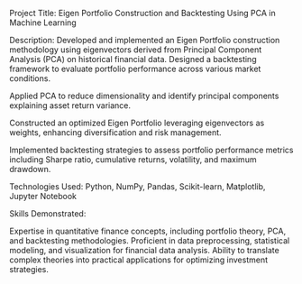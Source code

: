 Project Title: Eigen Portfolio Construction and Backtesting Using PCA in Machine Learning

Description:
Developed and implemented an Eigen Portfolio construction methodology using eigenvectors derived from Principal Component Analysis (PCA) on historical financial data.
Designed a backtesting framework to evaluate portfolio performance across various market conditions.

Applied PCA to reduce dimensionality and identify principal components explaining asset return variance.

Constructed an optimized Eigen Portfolio leveraging eigenvectors as weights, enhancing diversification and risk management.

Implemented backtesting strategies to assess portfolio performance metrics including Sharpe ratio, cumulative returns, volatility, and maximum drawdown.

Technologies Used:
Python, NumPy, Pandas, Scikit-learn, Matplotlib, Jupyter Notebook

Skills Demonstrated:

Expertise in quantitative finance concepts, including portfolio theory, PCA, and backtesting methodologies.
Proficient in data preprocessing, statistical modeling, and visualization for financial data analysis.
Ability to translate complex theories into practical applications for optimizing investment strategies.

